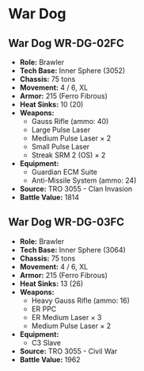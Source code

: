 # War Dog
## War Dog WR-DG-02FC
- **Role:** Brawler
- **Tech Base:** Inner Sphere (3052)
- **Chassis:** 75 tons
- **Movement:** 4 / 6, XL
- **Armor:** 215 (Ferro Fibrous)
- **Heat Sinks:** 10 (20)
- **Weapons:**
  - Gauss Rifle (ammo: 40)
  - Large Pulse Laser
  - Medium Pulse Laser × 2
  - Small Pulse Laser
  - Streak SRM 2 (OS) × 2
- **Equipment:**
  - Guardian ECM Suite
  - Anti-Missile System (ammo: 24)
- **Source:** TRO 3055 - Clan Invasion
- **Battle Value:** 1814

## War Dog WR-DG-03FC
- **Role:** Brawler
- **Tech Base:** Inner Sphere (3064)
- **Chassis:** 75 tons
- **Movement:** 4 / 6, XL
- **Armor:** 215 (Ferro Fibrous)
- **Heat Sinks:** 13 (26)
- **Weapons:**
  - Heavy Gauss Rifle (ammo: 16)
  - ER PPC
  - ER Medium Laser × 3
  - Medium Pulse Laser × 2
- **Equipment:**
  - C3 Slave
- **Source:** TRO 3055 - Civil War
- **Battle Value:** 1962

